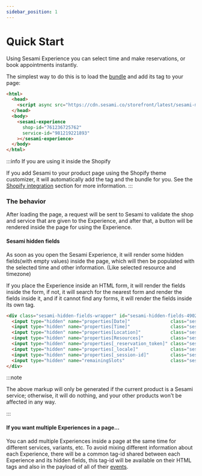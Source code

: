 ```yaml
---
sidebar_position: 1
---
```


# Quick Start

Using Sesami Experience you can select time and make reservations, or book appointments instantly.

The simplest way to do this is to load the [bundle](https://cdn.sesami.co/storefront/latest/sesami-main.js) and add its tag to your page:

```html
<html>
  <head>
    <script async src="https://cdn.sesami.co/storefront/latest/sesami-main.js"></script>
  </head>
  <body>
    <sesami-experience
      shop-id="761236725762"
      service-id="981219221893"
    ></sesami-experience>
  </body>
</html>
```

:::info If you are using it inside the Shopify

If you add Sesami to your product page using the Shopify theme customizer, it will automatically add the tag and the bundle for you. See the [Shopify integration](./) section for more information.
:::

### The behavior
After loading the page, a request will be sent to Sesami to validate the shop and service that are given to the Experience, and after that, a button will be rendered inside the page for using the Experience.

#### Sesami hidden fields
As soon as you open the Sesami Experience, it will render some hidden fields(with empty values) inside the page, which will then be populated with the selected time and other information. (Like selected resource and timezone)

If you place the Experience inside an HTML form, it will render the fields inside the form, if not, it will search for the nearest form and render the fields inside it, and if it cannot find any forms, it will render the fields inside its own tag.

```html
<div class="sesami-hidden-fields-wrapper" id="sesami-hidden-fields-4902">
  <input type="hidden" name="properties[Date]"               class="sesami-hidden-field" sesami-hidden-date=""             >
  <input type="hidden" name="properties[Time]"               class="sesami-hidden-field" sesami-hidden-time=""             >
  <input type="hidden" name="properties[Location]"           class="sesami-hidden-field" sesami-hidden-team-member=""      >
  <input type="hidden" name="properties[Resources]"          class="sesami-hidden-field" sesami-hidden-resources=""        >
  <input type="hidden" name="properties[_reservation_token]" class="sesami-hidden-field" sesami-hidden-reservation-token="">
  <input type="hidden" name="properties[_locale]"            class="sesami-hidden-field" sesami-hidden-locale=""           >
  <input type="hidden" name="properties[_session-id]"        class="sesami-hidden-field" sesami-hidden-session-id=""       >
  <input type="hidden" name="remainingSlots"                 class="sesami-hidden-field" sesami-hidden-remaining-slots=""  >
</div>
```

:::note

The above markup will only be generated if the current product is a Sesami service; otherwise, it will do nothing, and your other products won't be affected in any way.

:::

#### If you want multiple Experiences in a page...
You can add multiple Experiences inside a page at the same time for different services, variants, etc. To avoid mixing different information about each Experience, there will be a common tag-id shared between each Experience and its hidden fields, this tag-id will be available on their HTML tags and also in the payload of all of their [events](./).
